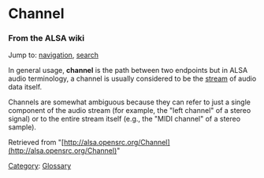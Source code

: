 Channel
=======

### From the ALSA wiki

Jump to: [navigation](#mw-head), [search](#p-search)

In general usage, **channel** is the path between two endpoints but in
ALSA audio terminology, a channel is usually considered to be the
[stream](/Stream "Stream") of audio data itself.

Channels are somewhat ambiguous because they can refer to just a single
component of the audio stream (for example, the "left channel" of a
stereo signal) or to the entire stream itself (e.g., the "MIDI channel"
of a stereo sample).

Retrieved from
"[http://alsa.opensrc.org/Channel](http://alsa.opensrc.org/Channel)"

[Category](/Special:Categories "Special:Categories"):
[Glossary](/Category:Glossary "Category:Glossary")

